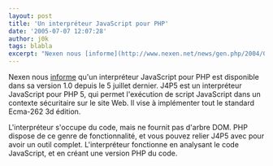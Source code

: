 ```yaml
---
layout: post
title: 'Un interpréteur JavaScript pour PHP'
date: '2005-07-07 12:07:28'
author: j0k
tags: blabla
excerpt: "Nexen nous [informe](http://www.nexen.net/news/gen.php/2004/03/06/4375,0,0,0,0.php) qu'un interpréteur JavaScript pour PHP est disponible dans sa version 1.0 depuis le 5 juillet dernier.     \nJ4P5 est un interpréteur JavaScript pour PHP 5, qui permet l'exécution de script JavaScript dans un contexte sécuritaire sur le site Web. Il vise à implémenter tout      …"
---
```


Nexen nous [informe](http://www.nexen.net/news/gen.php/2004/03/06/4375,0,0,0,0.php) qu'un interpréteur JavaScript pour PHP est disponible dans sa version 1.0 depuis le 5 juillet dernier.
J4P5 est un interpréteur JavaScript pour PHP 5, qui permet l'exécution de script JavaScript dans un contexte sécuritaire sur le site Web. Il vise à implémenter tout le standard Ecma-262 3d édition.

L'interpréteur s'occupe du code, mais ne fournit pas d'arbre DOM. PHP dispose de ce genre de fonctionnalité, et vous pouvez relier J4P5 avec pour avoir un outil complet. L'interpréteur fonctionne en analysant le code JavaScript, et en créant une version PHP du code.
